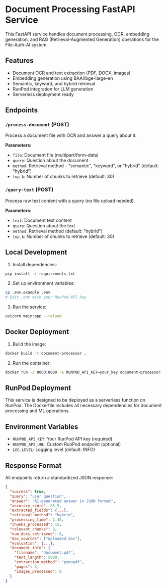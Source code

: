 # Document Processing FastAPI Service

This FastAPI service handles document processing, OCR, embedding generation, and RAG (Retrieval-Augmented Generation) operations for the File-Auth-AI system.

## Features

- Document OCR and text extraction (PDF, DOCX, images)
- Embedding generation using BAAI/bge-large-en
- Semantic, keyword, and hybrid retrieval
- RunPod integration for LLM generation
- Serverless deployment ready

## Endpoints

### `/process-document` (POST)
Process a document file with OCR and answer a query about it.

**Parameters:**
- `file`: Document file (multipart/form-data)
- `query`: Question about the document
- `method`: Retrieval method - "semantic", "keyword", or "hybrid" (default: "hybrid")
- `top_k`: Number of chunks to retrieve (default: 30)

### `/query-text` (POST)
Process raw text content with a query (no file upload needed).

**Parameters:**
- `text`: Document text content
- `query`: Question about the text
- `method`: Retrieval method (default: "hybrid")
- `top_k`: Number of chunks to retrieve (default: 30)

## Local Development

1. Install dependencies:
```bash
pip install -r requirements.txt
```

2. Set up environment variables:
```bash
cp .env.example .env
# Edit .env with your RunPod API key
```

3. Run the service:
```bash
uvicorn main:app --reload
```

## Docker Deployment

1. Build the image:
```bash
docker build -t document-processor .
```

2. Run the container:
```bash
docker run -p 8000:8000 -e RUNPOD_API_KEY=your_key document-processor
```

## RunPod Deployment

This service is designed to be deployed as a serverless function on RunPod. The Dockerfile includes all necessary dependencies for document processing and ML operations.

## Environment Variables

- `RUNPOD_API_KEY`: Your RunPod API key (required)
- `RUNPOD_API_URL`: Custom RunPod endpoint (optional)
- `LOG_LEVEL`: Logging level (default: INFO)

## Response Format

All endpoints return a standardized JSON response:

```json
{
  "success": true,
  "query": "user question",
  "answer": "AI-generated answer in JSON format",
  "accuracy_score": 85.5,
  "extracted_fields": {...},
  "retrieval_method": "hybrid",
  "processing_time": 2.45,
  "chunks_processed": 15,
  "relevant_chunks": 8,
  "num_docs_retrieved": 8,
  "doc_sources": ["uploaded_doc"],
  "evaluation": {...},
  "document_info": {
    "filename": "document.pdf",
    "text_length": 5000,
    "extraction_method": "pymupdf",
    "pages": 3,
    "images_processed": 0
  }
}
```